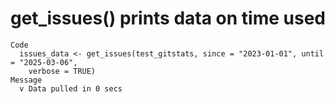 # get_issues() prints data on time used

    Code
      issues_data <- get_issues(test_gitstats, since = "2023-01-01", until = "2025-03-06",
        verbose = TRUE)
    Message
      v Data pulled in 0 secs


